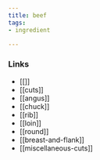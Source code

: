 ```yaml
---
title: beef
tags:
- ingredient

---
```



### Links

* [[]]
* [[cuts]]
* [[angus]]
* [[chuck]]
* [[rib]]
* [[loin]]
* [[round]]
* [[breast-and-flank]]
* [[miscellaneous-cuts]]
